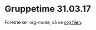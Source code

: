# Gruppetime 31.03.17
Foretrekker org-mode, så se [org filen](https://github.com/markydawn/INF2810v17/blob/master/uke10_310317/opplegg.org).
